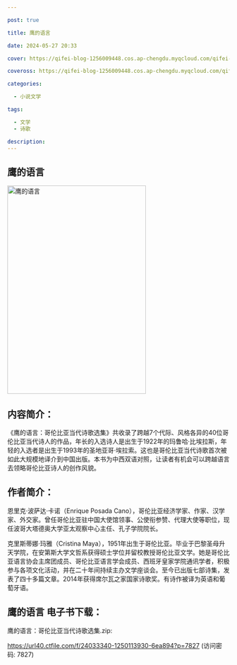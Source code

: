 ```yaml
---

post: true

title: 鹰的语言

date: 2024-05-27 20:33

cover: https://qifei-blog-1256009448.cos.ap-chengdu.myqcloud.com/qifei-blog/6614a38e68eb9357137a1745.jpg

coveross: https://qifei-blog-1256009448.cos.ap-chengdu.myqcloud.com/qifei-blog/6614a38e68eb9357137a1745.jpg

categories:

  - 小说文学

tags:

  - 文学
  - 诗歌

description:
---
```


##  鹰的语言

<img alt="鹰的语言 " class="aligncenter loading" data-was-processed="true" decoding="async" fetchpriority="high" height="471" src="https://qifei-blog-1256009448.cos.ap-chengdu.myqcloud.com/qifei-blog/6614a38e68eb9357137a1745.jpg" style="cursor: zoom-in;" width="314"/>

## 内容简介：

《鹰的语言：哥伦比亚当代诗歌选集》共收录了跨越7个代际、风格各异的40位哥伦比亚当代诗人的作品，年长的入选诗人是出生于1922年的玛鲁哈·比埃拉斯，年轻的入选者是出生于1993年的圣地亚哥·埃拉索。这也是哥伦比亚当代诗歌首次被如此大规模地译介到中国出版。本书为中西双语对照，让读者有机会可以跨越语言去领略哥伦比亚诗人的创作风貌。

## 作者简介：

恩里克·波萨达·卡诺（Enrique Posada Cano），哥伦比亚经济学家、作家、汉学家、外交家。曾任哥伦比亚驻中国大使馆领事、公使衔参赞、代理大使等职位，现任波哥大塔德奥大学亚太观察中心主任、孔子学院院长。

克里斯蒂娜·玛雅（Cristina Maya），1951年出生于哥伦比亚。毕业于巴黎圣母升天学院，在安第斯大学文哲系获得硕士学位并留校教授哥伦比亚文学。她是哥伦比亚语言协会主席团成员、哥伦比亚语言学会成员、西班牙皇家学院通讯学者，积极参与各项文化活动，并在二十年间持续主办文学座谈会。至今已出版七部诗集，发表了四十多篇文章。2014年获得席尔瓦之家国家诗歌奖。有诗作被译为英语和葡萄牙语。

## 鹰的语言 电子书下载：
鹰的语言：哥伦比亚当代诗歌选集.zip: 

https://url40.ctfile.com/f/24033340-1250113930-6ea894?p=7827 (访问密码: 7827)
